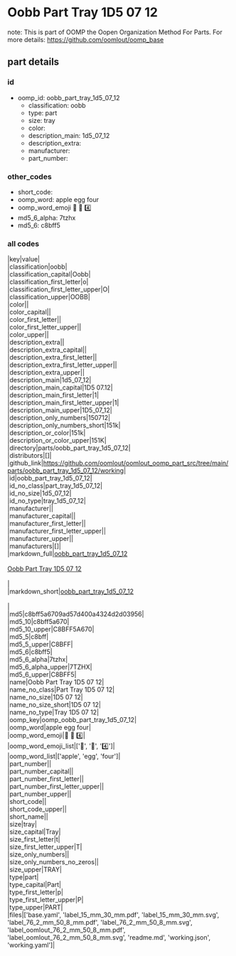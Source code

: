 # Oobb Part Tray 1D5 07 12  

note: This is part of OOMP the Oopen Organization Method For Parts. For more details: https://github.com/oomlout/oomp_base

##  part details





### id
* oomp_id: oobb_part_tray_1d5_07_12
  * classification: oobb
  * type: part
  * size: tray
  * color: 
  * description_main: 1d5_07_12
  * description_extra: 
  * manufacturer: 
  * part_number: 

### other_codes
* short_code: 
* oomp_word: apple egg four
* oomp_word_emoji :apple: :egg: :four:
* md5_6_alpha: 7tzhx
* md5_6: c8bff5

### all codes 
|key|value|  
|classification|oobb|  
|classification_capital|Oobb|  
|classification_first_letter|o|  
|classification_first_letter_upper|O|  
|classification_upper|OOBB|  
|color||  
|color_capital||  
|color_first_letter||  
|color_first_letter_upper||  
|color_upper||  
|description_extra||  
|description_extra_capital||  
|description_extra_first_letter||  
|description_extra_first_letter_upper||  
|description_extra_upper||  
|description_main|1d5_07_12|  
|description_main_capital|1D5 07.12|  
|description_main_first_letter|1|  
|description_main_first_letter_upper|1|  
|description_main_upper|1D5_07_12|  
|description_only_numbers|150712|  
|description_only_numbers_short|151k|  
|description_or_color|151k|  
|description_or_color_upper|151K|  
|directory|parts/oobb_part_tray_1d5_07_12|  
|distributors|[]|  
|github_link|https://github.com/oomlout/oomlout_oomp_part_src/tree/main/parts/oobb_part_tray_1d5_07_12/working|  
|id|oobb_part_tray_1d5_07_12|  
|id_no_class|part_tray_1d5_07_12|  
|id_no_size|1d5_07_12|  
|id_no_type|tray_1d5_07_12|  
|manufacturer||  
|manufacturer_capital||  
|manufacturer_first_letter||  
|manufacturer_first_letter_upper||  
|manufacturer_upper||  
|manufacturers|[]|  
|markdown_full|[oobb_part_tray_1d5_07_12](https://github.com/oomlout/oomlout_oomp_part_src/tree/main/parts/oobb_part_tray_1d5_07_12/working)<br>[](https://github.com/oomlout/oomlout_oomp_part_src/tree/main/parts/oobb_part_tray_1d5_07_12/working)<br>[Oobb Part Tray 1D5 07 12](https://github.com/oomlout/oomlout_oomp_part_src/tree/main/parts/oobb_part_tray_1d5_07_12/working)<br><br>|  
|markdown_short|[oobb_part_tray_1d5_07_12](https://github.com/oomlout/oomlout_oomp_part_src/tree/main/parts/oobb_part_tray_1d5_07_12/working)<br><br>|  
|md5|c8bff5a6709ad57d400a4324d2d03956|  
|md5_10|c8bff5a670|  
|md5_10_upper|C8BFF5A670|  
|md5_5|c8bff|  
|md5_5_upper|C8BFF|  
|md5_6|c8bff5|  
|md5_6_alpha|7tzhx|  
|md5_6_alpha_upper|7TZHX|  
|md5_6_upper|C8BFF5|  
|name|Oobb Part Tray 1D5 07 12|  
|name_no_class|Part Tray 1D5 07 12|  
|name_no_size|1D5 07 12|  
|name_no_size_short|1D5 07 12|  
|name_no_type|Tray 1D5 07 12|  
|oomp_key|oomp_oobb_part_tray_1d5_07_12|  
|oomp_word|apple egg four|  
|oomp_word_emoji|:apple: :egg: :four:|  
|oomp_word_emoji_list|[':apple:', ':egg:', ':four:']|  
|oomp_word_list|['apple', 'egg', 'four']|  
|part_number||  
|part_number_capital||  
|part_number_first_letter||  
|part_number_first_letter_upper||  
|part_number_upper||  
|short_code||  
|short_code_upper||  
|short_name||  
|size|tray|  
|size_capital|Tray|  
|size_first_letter|t|  
|size_first_letter_upper|T|  
|size_only_numbers||  
|size_only_numbers_no_zeros||  
|size_upper|TRAY|  
|type|part|  
|type_capital|Part|  
|type_first_letter|p|  
|type_first_letter_upper|P|  
|type_upper|PART|  
|files|['base.yaml', 'label_15_mm_30_mm.pdf', 'label_15_mm_30_mm.svg', 'label_76_2_mm_50_8_mm.pdf', 'label_76_2_mm_50_8_mm.svg', 'label_oomlout_76_2_mm_50_8_mm.pdf', 'label_oomlout_76_2_mm_50_8_mm.svg', 'readme.md', 'working.json', 'working.yaml']|  
